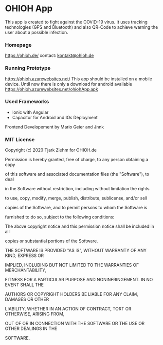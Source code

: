 # OHIOH App
This app is created to fight against the COVID-19 virus.
It uses tracking technologies (GPS and Bluetooth) and also QR-Code
to achieve warning the user about a possible infection.

### Homepage
https://ohioh.de/
contact: kontakt@ohioh.de

### Running Prototype
https://ohioh.azurewebsites.net/
This app should be installed on a mobile device.
Until now there is only a download for android available
https://ohioh.azurewebsites.net/ohiohApp.apk

### Used Frameworks
* Ionic with Angular
* Capacitor for Android and IOs Deployment

Frontend Developement by Mario Geier and Jnnk

### MIT License

Copyright (c) 2020 Tjark Ziehm for OHIOH.de



Permission is hereby granted, free of charge, to any person obtaining a copy

of this software and associated documentation files (the "Software"), to deal

in the Software without restriction, including without limitation the rights

to use, copy, modify, merge, publish, distribute, sublicense, and/or sell

copies of the Software, and to permit persons to whom the Software is

furnished to do so, subject to the following conditions:



The above copyright notice and this permission notice shall be included in all

copies or substantial portions of the Software.



THE SOFTWARE IS PROVIDED "AS IS", WITHOUT WARRANTY OF ANY KIND, EXPRESS OR

IMPLIED, INCLUDING BUT NOT LIMITED TO THE WARRANTIES OF MERCHANTABILITY,

FITNESS FOR A PARTICULAR PURPOSE AND NONINFRINGEMENT. IN NO EVENT SHALL THE

AUTHORS OR COPYRIGHT HOLDERS BE LIABLE FOR ANY CLAIM, DAMAGES OR OTHER

LIABILITY, WHETHER IN AN ACTION OF CONTRACT, TORT OR OTHERWISE, ARISING FROM,

OUT OF OR IN CONNECTION WITH THE SOFTWARE OR THE USE OR OTHER DEALINGS IN THE

SOFTWARE.
